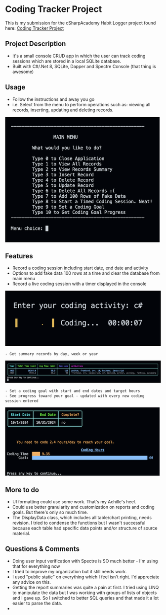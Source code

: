 
# Coding Tracker Project

This is my submission for the cSharpAcademy Habit Logger project found here: [Coding Tracker Project](https://thecsharpacademy.com/project/13/coding-tracker)


## Project Description
  - It's a small console CRUD app in which the user can track coding sessions which are stored in a local SQLite database.
  - Built with C#/.Net 8, SQLite, Dapper and Spectre Console (that thing is awesome)


## Usage
  - Follow the instructions and away you go
  - i.e. Select from the menu to perform operations such as: viewing all records, inserting, updating and deleting records.

![Main menu screen](/images/mainMenu.png)


## Features
   - Record a coding session including start date, end date and activity
   - Options to add fake data 100 rows at a time and clear the database from main menu
   - Record a live coding session with a timer displayed in the console

![stopwatch timer for coding session](/images/liveCoding.png)

    - Get summary records by day, week or year

![annual summary of records](/images/recordSummary.png)

    - Set a coding goal with start and end dates and target hours
    - See progress toward your goal - updated with every new coding session entered

![coding goal progress](/images/goalProgress.png)


## More to do
  - UI formatting could use some work. That's my Achille's heel.
  - Could use better granularity and customization on reports and coding goals. But there's only so much time.
  - The DisplayData class, which includes all table/chart printing, needs revision. I tried to condense the functions but I wasn't successful because each table had specific data points and/or structure of source material.


## Questions & Comments
  - Doing user input verification with Spectre is SO much better - I'm using that for everything now
  - I tried to improve my organization but it still needs work. 
  - I used "public static" on everything which I feel isn't right. I'd appreciate any advice on this.
  - Getting the report summaries was quite a pain at first. I tried using LINQ to manipulate the data but I was working with groups of lists of objects and I gave up. So I switched to better SQL queries and that made it a lot easier to parse the data.
  - 

